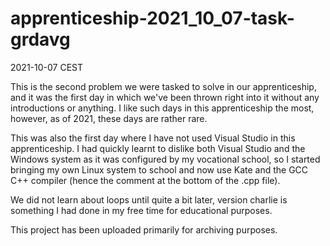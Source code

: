 # apprenticeship-2021_10_07-task-grdavg
2021-10-07 CEST

This is the second problem we were tasked to solve in our apprenticeship, and it was the first day in which we've been thrown right into it without any introductions or anything. I like such days in this apprenticeship the most, however, as of 2021, these days are rather rare.

This was also the first day where I have not used Visual Studio in this apprenticeship. I had quickly learnt to dislike both Visual Studio and the Windows system as it was configured by my vocational school, so I started bringing my own Linux system to school and now use Kate and the GCC C++ compiler (hence the comment at the bottom of the .cpp file).

We did not learn about loops until quite a bit later, version charlie is something I had done in my free time for educational purposes.

This project has been uploaded primarily for archiving purposes.
